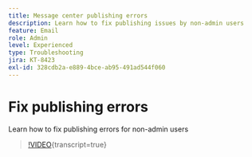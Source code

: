 ```yaml
---
title: Message center publishing errors
description: Learn how to fix publishing issues by non-admin users
feature: Email
role: Admin
level: Experienced
type: Troubleshooting
jira: KT-8423
exl-id: 328cdb2a-e889-4bce-ab95-491ad544f060
---
```

# Fix publishing errors 

Learn how to fix publishing errors for non-admin users

>[!VIDEO](https://video.tv.adobe.com/v/335979?quality=12&learn=on){transcript=true}
